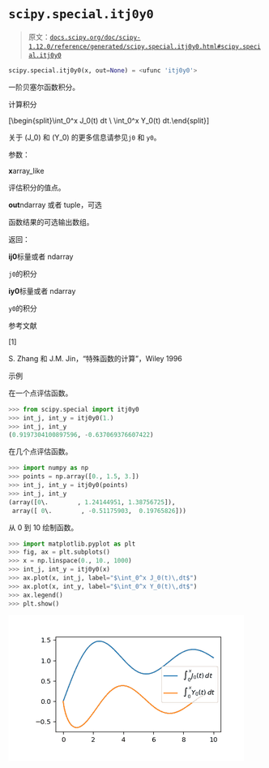 # `scipy.special.itj0y0`

> 原文：[`docs.scipy.org/doc/scipy-1.12.0/reference/generated/scipy.special.itj0y0.html#scipy.special.itj0y0`](https://docs.scipy.org/doc/scipy-1.12.0/reference/generated/scipy.special.itj0y0.html#scipy.special.itj0y0)

```py
scipy.special.itj0y0(x, out=None) = <ufunc 'itj0y0'>
```

一阶贝塞尔函数积分。

计算积分

\[\begin{split}\int_0^x J_0(t) dt \\ \int_0^x Y_0(t) dt.\end{split}\]

关于 \(J_0\) 和 \(Y_0\) 的更多信息请参见`j0` 和 `y0`。

参数：

**x**array_like

评估积分的值点。

**out**ndarray 或者 tuple，可选

函数结果的可选输出数组。

返回：

**ij0**标量或者 ndarray

`j0`的积分

**iy0**标量或者 ndarray

`y0`的积分

参考文献

[1]

S. Zhang 和 J.M. Jin，“特殊函数的计算”，Wiley 1996

示例

在一个点评估函数。

```py
>>> from scipy.special import itj0y0
>>> int_j, int_y = itj0y0(1.)
>>> int_j, int_y
(0.9197304100897596, -0.637069376607422) 
```

在几个点评估函数。

```py
>>> import numpy as np
>>> points = np.array([0., 1.5, 3.])
>>> int_j, int_y = itj0y0(points)
>>> int_j, int_y
(array([0\.        , 1.24144951, 1.38756725]),
 array([ 0\.        , -0.51175903,  0.19765826])) 
```

从 0 到 10 绘制函数。

```py
>>> import matplotlib.pyplot as plt
>>> fig, ax = plt.subplots()
>>> x = np.linspace(0., 10., 1000)
>>> int_j, int_y = itj0y0(x)
>>> ax.plot(x, int_j, label="$\int_0^x J_0(t)\,dt$")
>>> ax.plot(x, int_y, label="$\int_0^x Y_0(t)\,dt$")
>>> ax.legend()
>>> plt.show() 
```

![../../_images/scipy-special-itj0y0-1.png](img/2e6be19f6c24685d5de963c8ed7c3eb2.png)
